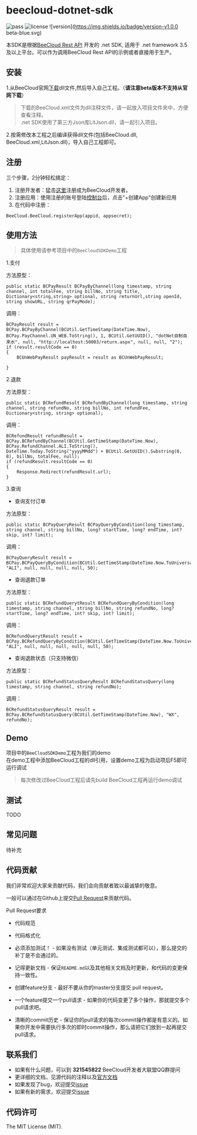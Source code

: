 # beecloud-dotnet-sdk
![pass](https://img.shields.io/badge/Build-pass-green.svg) ![license](https://img.shields.io/badge/license-MIT-brightgreen.svg) ![version](https://img.shields.io/badge/version-v1.0.0 beta-blue.svg)

本SDK是根据[BeeCloud Rest API](https://github.com/beecloud/beecloud-rest-api) 开发的 .net SDK, 适用于 .net framework 3.5及以上平台。可以作为调用BeeCloud Rest API的示例或者直接用于生产。

## 安装
1.从BeeCloud官网[下载](https://beecloud.cn/download/net.php)dll文件,然后导入自己工程。（**请注意beta版本不支持从官网下载**）

>下载的BeeCloud.xml文件为dll注释文件，请一起放入项目文件夹中，方便查看注释。  
>.net SDK使用了第三方Json库LitJson.dll，请一起引入项目。 

2.按需修改本工程之后编译获得dll文件(包括BeeCloud.dll, BeeCloud.xml,LitJson.dll)，导入自己工程即可。

## 注册
三个步骤，2分钟轻松搞定：
1. 注册开发者：猛击[这里](http://www.beecloud.cn/register)注册成为BeeCloud开发者。
2. 注册应用：使用注册的账号登陆[控制台](http://www.beecloud.cn/dashboard/)后，点击"+创建App"创建新应用
3. 在代码中注册：

```.net
BeeCloud.BeeCloud.registerApp(appid, appsecret);
```

## 使用方法
>具体使用请参考项目中的`BeeCloudSDKDemo`工程

1.支付

方法原型：

```.net
public static BCPayResult BCPayByChannel(long timestamp, string channel, int totalFee, string billNo, string title, Dictionary<string,string> optional, string returnUrl,string openId, string showURL, string qrPayMode);
```
调用：

```.net
BCPayResult result = BCPay.BCPayByChannel(BCUtil.GetTimeStamp(DateTime.Now), BCPay.PayChannel.UN_WEB.ToString(), 1, BCUtil.GetUUID(), "dotNet自制自来水", null, "http://localhost:50003/return.aspx", null, null, "2");
if (result.resultCode == 0)
{
    BCUnWebPayResult payResult = result as BCUnWebPayResult;

}
```
2.退款

方法原型：

```.net
public static BCRefundResult BCRefundByChannel(long timestamp, string channel, string refundNo, string billNo, int refundFee, Dictionary<string, string> optional);
```
调用：

```.net
BCRefundResult refundResult = BCPay.BCRefundByChannel(BCUtil.GetTimeStamp(DateTime.Now), BCPay.RefundChannel.ALI.ToString(), DateTime.Today.ToString("yyyyMMdd") + BCUtil.GetUUID().Substring(0, 8), billNo, totalFee, null);
if (refundResult.resultCode == 0)
{
    Response.Redirect(refundResult.url);
}
```
3.查询

* 查询支付订单

方法原型：

```.net
public static BCPayQueryResult BCPayQueryByCondition(long timestamp, string channel, string billNo, long? startTime, long? endTime, int? skip, int? limit);
```
调用：

```.net
BCPayQueryResult result = BCPay.BCPayQueryByCondition(BCUtil.GetTimeStamp(DateTime.Now.ToUniversalTime()), "ALI", null, null, null, null, 50);
```
* 查询退款订单

方法原型：

```.net
public static BCRefundQuerytResult BCRefundQueryByCondition(long timestamp, string channel, string billNo, string refundNo, long? startTime, long? endTime, int? skip, int? limit);
```
调用：

```.net
BCRefundQuerytResult result = BCPay.BCRefundQueryByCondition(BCUtil.GetTimeStamp(DateTime.Now.ToUniversalTime()), "ALI", null, null, null, null, null, 50);
```
* 查询退款状态（只支持微信）

方法原型：

```.net
public static BCRefundStatusQueryResult BCRefundStatusQuery(long timestamp, string channel, string refundNo);
```
调用：

```.net
BCRefundStatusQueryResult result = BCPay.BCRefundStatusQuery(BCUtil.GetTimeStamp(DateTime.Now), "WX", refundNo);
```

## Demo
项目中的`BeeCloudSDKDemo`工程为我们的demo  
在demo工程中添加BeeCloud工程的dll引用，设置demo工程为启动项后F5即可运行调试
>每次修改过BeeCloud工程后请先build BeeCloud工程再运行demo调试

## 测试
TODO

## 常见问题
待补充

## 代码贡献
我们非常欢迎大家来贡献代码，我们会向贡献者致以最诚挚的敬意。

一般可以通过在Github上提交[Pull Request](https://github.com/beecloud/beecloud-dotnet-sdk)来贡献代码。

Pull Request要求

- 代码规范 

- 代码格式化 

- 必须添加测试！ - 如果没有测试（单元测试、集成测试都可以），那么提交的补丁是不会通过的。

- 记得更新文档 - 保证`README.md`以及其他相关文档及时更新，和代码的变更保持一致性。

- 创建feature分支 - 最好不要从你的master分支提交 pull request。

- 一个feature提交一个pull请求 - 如果你的代码变更了多个操作，那就提交多个pull请求吧。

- 清晰的commit历史 - 保证你的pull请求的每次commit操作都是有意义的。如果你开发中需要执行多次的即时commit操作，那么请把它们放到一起再提交pull请求。

## 联系我们
- 如果有什么问题，可以到 **321545822** BeeCloud开发者大联盟QQ群提问
- 更详细的文档，见源代码的注释以及[官方文档](https://beecloud.cn/doc/net.php)
- 如果发现了bug，欢迎提交[issue](https://github.com/beecloud/beecloud-dotnet-sdk/issues)
- 如果有新的需求，欢迎提交[issue](https://github.com/beecloud/beecloud-dotnet-sdk/issues)

## 代码许可
The MIT License (MIT).
